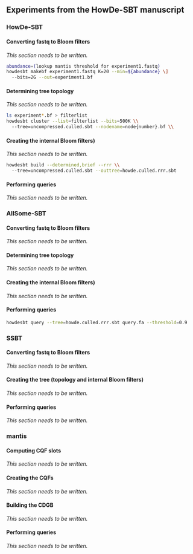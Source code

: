 ## Experiments from the HowDe-SBT manuscript

### HowDe-SBT

#### Converting fastq to Bloom filters

_This section needs to be written._

```bash  
abundance=(lookup mantis threshold for experiment1.fastq) 
howdesbt makebf experiment1.fastq K=20 --min=${abundance} \]
  --bits=2G --out=experiment1.bf
```

#### Determining tree topology

_This section needs to be written._

```bash  
ls experiment*.bf > filterlist
howdesbt cluster --list=filterlist --bits=500K \\
  --tree=uncompressed.culled.sbt --nodename=node{number}.bf \\
```

#### Creating the internal Bloom filters)

_This section needs to be written._

```bash  
howdesbt build --determined,brief --rrr \\
  --tree=uncompressed.culled.sbt --outtree=howde.culled.rrr.sbt
```

#### Performing queries

_This section needs to be written._

### AllSome-SBT

#### Converting fastq to Bloom filters

_This section needs to be written._

#### Determining tree topology

_This section needs to be written._

#### Creating the internal Bloom filters)

_This section needs to be written._

#### Performing queries

```bash  
howdesbt query --tree=howde.culled.rrr.sbt query.fa --threshold=0.9
```

### SSBT

#### Converting fastq to Bloom filters

_This section needs to be written._

#### Creating the tree (topology and internal Bloom filters)

_This section needs to be written._

#### Performing queries

_This section needs to be written._

### mantis

#### Computing CQF slots

_This section needs to be written._

#### Creating the CQFs

_This section needs to be written._

#### Building the CDGB

_This section needs to be written._

#### Performing queries

_This section needs to be written._
